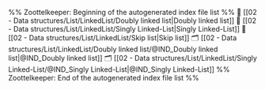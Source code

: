 %% Zoottelkeeper: Beginning of the autogenerated index file list  %%
📄 [[02 - Data structures/List/LinkedList/Doubly linked list|Doubly linked list]]
📄 [[02 - Data structures/List/LinkedList/Singly Linked-List|Singly Linked-List]]
📄 [[02 - Data structures/List/LinkedList/Skip list|Skip list]]
🗂️ [[02 - Data structures/List/LinkedList/Doubly linked list/@IND_Doubly linked list|@IND_Doubly linked list]]
🗂️ [[02 - Data structures/List/LinkedList/Singly Linked-List/@IND_Singly Linked-List|@IND_Singly Linked-List]]
%% Zoottelkeeper: End of the autogenerated index file list  %%
